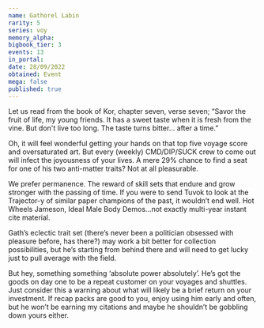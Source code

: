 ```yaml
---
name: Gathorel Labin
rarity: 5
series: voy
memory_alpha:
bigbook_tier: 3
events: 13
in_portal:
date: 28/09/2022
obtained: Event
mega: false
published: true
---
```


Let us read from the book of Kor, chapter seven, verse seven; “Savor the fruit of life, my young friends. It has a sweet taste when it is fresh from the vine. But don't live too long. The taste turns bitter... after a time.”

Oh, it will feel wonderful getting your hands on that top five voyage score and oversaturated art. But every (weekly) CMD/DIP/SUCK crew to come out will infect the joyousness of your lives. A mere 29% chance to find a seat for one of his two anti-matter traits? Not at all pleasurable.

We prefer permanence. The reward of skill sets that endure and grow stronger with the passing of time. If you were to send Tuvok to look at the Trajector-y of similar paper champions of the past, it wouldn’t end well. Hot Wheels Jameson, Ideal Male Body Demos…not exactly multi-year instant cite material.

Gath’s eclectic trait set (there’s never been a politician obsessed with pleasure before, has there?) may work a bit better for collection possibilities, but he’s starting from behind there and will need to get lucky just to pull average with the field.

But hey, something something ‘absolute power absolutely’. He’s got the goods on day one to be a repeat customer on your voyages and shuttles. Just consider this a warning about what will likely be a brief return on your investment. If recap packs are good to you, enjoy using him early and often, but he won’t be earning my citations and maybe he shouldn’t be gobbling down yours either.
